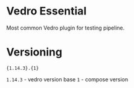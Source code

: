 # Vedro Essential

Most common Vedro plugin for testing pipeline.

# Versioning
```
{1.14.3}.{1}
```
`1.14.3` - vedro version base
`1` - compose version
